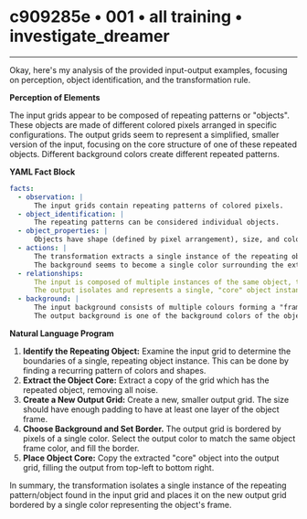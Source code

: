 # c909285e • 001 • all training • investigate_dreamer

---
Okay, here's my analysis of the provided input-output examples, focusing on perception, object identification, and the transformation rule.

**Perception of Elements**

The input grids appear to be composed of repeating patterns or "objects". These objects are made of different colored pixels arranged in specific configurations. The output grids seem to represent a simplified, smaller version of the input, focusing on the core structure of one of these repeated objects. Different background colors create different repeated patterns.

**YAML Fact Block**



```yaml
facts:
  - observation: |
      The input grids contain repeating patterns of colored pixels.
  - object_identification: |
      The repeating patterns can be considered individual objects.
  - object_properties: |
      Objects have shape (defined by pixel arrangement), size, and color composition.
  - actions: |
      The transformation extracts a single instance of the repeating object.
      The background seems to become a single color surrounding the extracted object.
  - relationships:
      The input is composed of multiple instances of the same object, tiled across the grid.
      The output isolates and represents a single, "core" object instance.
  - background: |
      The input background consists of multiple colours forming a "frame" for the repeating objects.
      The output background is one of the background colors of the object's frame.

```



**Natural Language Program**

1.  **Identify the Repeating Object:** Examine the input grid to determine the boundaries of a single, repeating object instance. This can be done by finding a recurring pattern of colors and shapes.
2. **Extract the Object Core:** Extract a copy of the grid which has the repeated object, removing all noise.
3. **Create a New Output Grid:** Create a new, smaller output grid. The size should have enough padding to have at least one layer of the object frame.
4. **Choose Background and Set Border.** The output grid is bordered by pixels of a single color. Select the output color to match the same object frame color, and fill the border.
5.  **Place Object Core:** Copy the extracted "core" object into the output grid, filling the output from top-left to bottom right.

In summary, the transformation isolates a single instance of the repeating pattern/object found in the input grid and places it on the new output grid bordered by a single color representing the object's frame.

